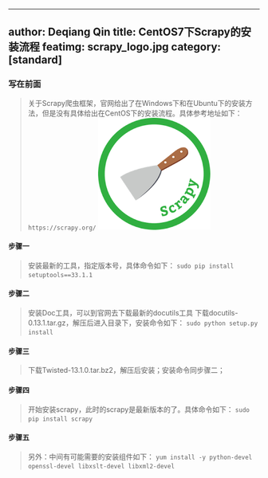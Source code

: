 
---
author: Deqiang Qin
title: CentOS7下Scrapy的安装流程
featimg: scrapy_logo.jpg
category: [standard]
---

### 写在前面
>关于Scrapy爬虫框架，官网给出了在Windows下和在Ubuntu下的安装方法，但是没有具体给出在CentOS下的安装流程。具体参考地址如下：
`https://scrapy.org/`
![](/img/centos7/scrapy.png "Scrapy Logo")

#### 步骤一
> 安装最新的工具，指定版本号，具体命令如下：
`sudo pip install setuptools==33.1.1`


#### 步骤二
> 安装Doc工具，可以到官网去下载最新的docutils工具
>下载docutils-0.13.1.tar.gz，解压后进入目录下，安装命令如下：
```sudo python setup.py install```


#### 步骤三
>下载Twisted-13.1.0.tar.bz2，解压后安装；安装命令同步骤二；


#### 步骤四
> 开始安装scrapy，此时的scrapy是最新版本的了。具体命令如下：
```sudo pip install scrapy```

#### 步骤五
> 另外：中间有可能需要的安装组件如下：
```yum install -y python-devel openssl-devel libxslt-devel libxml2-devel ```

